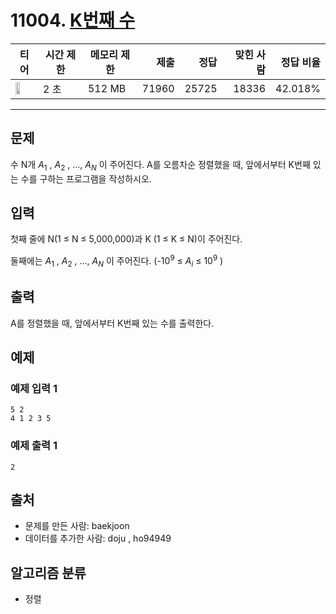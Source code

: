 # 11004. [K번째 수](https://www.acmicpc.net/problem/11004)

| 티어 | 시간 제한 | 메모리 제한 | 제출 | 정답 | 맞힌 사람 | 정답 비율 |
|---|---|---|---:|---:|---:|---:|
| <img src="https://static.solved.ac/tier_small/6.svg" width="50%" /> | 2 초 | 512 MB | 71960 | 25725 | 18336 | 42.018% |

---

## 문제

수 N개 $A_{1}$
, $A_{2}$
, ..., $A_{N}$
이 주어진다. A를 오름차순 정렬했을 때, 앞에서부터 K번째 있는 수를 구하는 프로그램을 작성하시오.

## 입력

첫째 줄에 N(1 ≤ N ≤ 5,000,000)과 K (1 ≤ K ≤ N)이 주어진다.

둘째에는 $A_{1}$
, $A_{2}$
, ..., $A_{N}$
이 주어진다. (-$10^{9}$
≤ $A_{i}$
≤ $10^{9}$
)

## 출력

A를 정렬했을 때, 앞에서부터 K번째 있는 수를 출력한다.

## 예제

### 예제 입력 1

```
5 2
4 1 2 3 5
```

### 예제 출력 1

```
2
```

## 출처

- 문제를 만든 사람: baekjoon
- 데이터를 추가한 사람: doju , ho94949

## 알고리즘 분류

- 정렬

